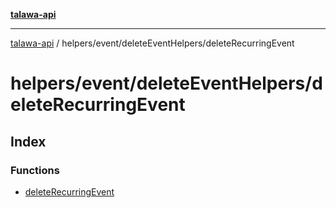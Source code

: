 [**talawa-api**](../../../../README.md)

***

[talawa-api](../../../../modules.md) / helpers/event/deleteEventHelpers/deleteRecurringEvent

# helpers/event/deleteEventHelpers/deleteRecurringEvent

## Index

### Functions

- [deleteRecurringEvent](functions/deleteRecurringEvent.md)
